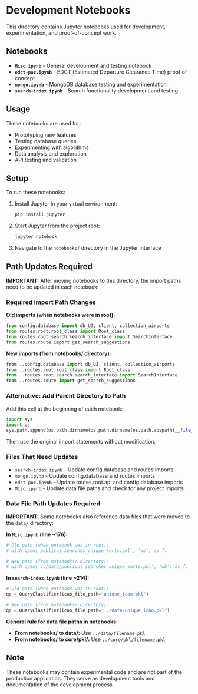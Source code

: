 # Development Notebooks

This directory contains Jupyter notebooks used for development, experimentation, and proof-of-concept work.

## Notebooks

- **`Misc.ipynb`** - General development and testing notebook
- **`edct-poc.ipynb`** - EDCT (Estimated Departure Clearance Time) proof of concept
- **`mongo.ipynb`** - MongoDB database testing and experimentation
- **`search-index.ipynb`** - Search functionality development and testing

## Usage

These notebooks are used for:

- Prototyping new features
- Testing database queries
- Experimenting with algorithms
- Data analysis and exploration
- API testing and validation

## Setup

To run these notebooks:

1. Install Jupyter in your virtual environment:

   ```bash
   pip install jupyter
   ```

2. Start Jupyter from the project root:

   ```bash
   jupyter notebook
   ```

3. Navigate to the `notebooks/` directory in the Jupyter interface

## Path Updates Required

**IMPORTANT:** After moving notebooks to this directory, the import paths need to be updated in each notebook:

### Required Import Path Changes

**Old imports (when notebooks were in root):**

```python
from config.database import db_UJ, client, collection_airports
from routes.root.root_class import Root_class
from routes.root.search.search_interface import SearchInterface
from routes.route import get_search_suggestions
```

**New imports (from notebooks/ directory):**

```python
from ..config.database import db_UJ, client, collection_airports
from ..routes.root.root_class import Root_class
from ..routes.root.search.search_interface import SearchInterface
from ..routes.route import get_search_suggestions
```

### Alternative: Add Parent Directory to Path

Add this cell at the beginning of each notebook:

```python
import sys
import os
sys.path.append(os.path.dirname(os.path.dirname(os.path.abspath(__file__))))
```

Then use the original import statements without modification.

### Files That Need Updates

- `search-index.ipynb` - Update config.database and routes imports
- `mongo.ipynb` - Update config.database and routes imports  
- `edct-poc.ipynb` - Update routes.root.api and config.database imports
- `Misc.ipynb` - Update data file paths and check for any project imports

### Data File Path Updates Required

**IMPORTANT:** Some notebooks also reference data files that were moved to the `data/` directory:

**In `Misc.ipynb` (line ~176):**

```python
# Old path (when notebook was in root):
# with open('publicuj_searches_unique_sorts.pkl', 'wb') as f:

# New path (from notebooks/ directory):
# with open('../data/publicuj_searches_unique_sorts.pkl', 'wb') as f:
```

**In `search-index.ipynb` (line ~214):**

```python
# Old path (when notebook was in root):
qc = QueryClassifier(icao_file_path="unique_icao.pkl")

# New path (from notebooks/ directory):
qc = QueryClassifier(icao_file_path="../data/unique_icao.pkl")
```

**General rule for data file paths in notebooks:**

- **From notebooks/ to data/:** Use `../data/filename.pkl`
- **From notebooks/ to core/pkl/:** Use `../core/pkl/filename.pkl`

## Note

These notebooks may contain experimental code and are not part of the production application. They serve as development tools and documentation of the development process.
